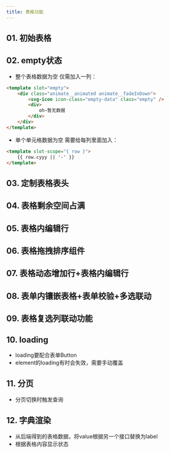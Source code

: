 ```yaml
---
title: 表格功能
---
```

## 01. 初始表格

## 02. empty状态
* 整个表格数据为空
仅需加入一列：
```html
<template slot="empty">
    <div class="animate__animated animate__fadeInDown">
        <svg-icon icon-class="empty-data" class="empty" />
        <div>
            oh~暂无数据
        </div>
    </div>
</template>
```
* 单个单元格数据为空
需要给每列里面加入：
```html
<template slot-scope="{ row }">
    {{ row.cyyy || '-' }}
</template>
```

## 03. 定制表格表头

## 04. 表格剩余空间占满

## 05. 表格内编辑行

## 06. 表格拖拽排序组件

## 07. 表格动态增加行+表格内编辑行

## 08. 表单内镶嵌表格+表单校验+多选联动

## 09. 表格复选列联动功能

## 10. loading
* loading要配合表单Button
* element的loading有时会失效，需要手动覆盖
## 11. 分页
* 分页切换时触发查询
## 12. 字典渲染
* 从后端得到的表格数据，将value根据另一个接口替换为label
* 根据表格内容显示状态
